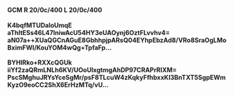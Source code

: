 #### GCM R 20/0c/400 L 20/0c/400
**K4bqfMTUDaloUmqE**<br/>**aThltESs46L47lniwAcU54HY3eUAOynj6OztFLvvhv4=**<br/>**aN07a++XUaQGCnAGuE8GbhhpjpARsQ04EYhpEbzAd8/VRo8SraOgLMoBximFWI/KouYOM4wQg+TpfaFp...**<br/><br/>
**BYHlRko+RXXcQGUk**<br/>**iiYf2zaQRmLNLh6KV/UOoUIxgtmgAhDP97CRAPrRIXM=**<br/>**PscSMghuJRYsYceSgMr/psF8TLcuW4zKqkyFfhbxxKI3BnTXT5SgpEWmKyzO9eoCC2ShX6ErHzMTq/vU...**